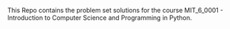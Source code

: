 This Repo contains the problem set solutions for the course MIT_6_0001 - Introduction to Computer Science and Programming in Python.